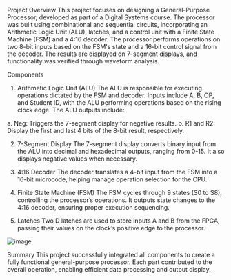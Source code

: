 Project Overview
This project focuses on designing a General-Purpose Processor, developed as part of a Digital Systems course. The processor was built using combinational and sequential circuits, incorporating an Arithmetic Logic Unit (ALU), latches, and a control unit with a Finite State Machine (FSM) and a 4:16 decoder. The processor performs operations on two 8-bit inputs based on the FSM's state and a 16-bit control signal from the decoder. The results are displayed on 7-segment displays, and functionality was verified through waveform analysis.

Components
1. Arithmetic Logic Unit (ALU)
The ALU is responsible for executing operations dictated by the FSM and decoder. Inputs include A, B, OP, and Student ID, with the ALU performing operations based on the rising clock edge. The ALU outputs include:

  a. Neg: Triggers the 7-segment display for negative results.
  b. R1 and R2: Display the first and last 4 bits of the 8-bit result, respectively.

2. 7-Segment Display
The 7-segment display converts binary input from the ALU into decimal and hexadecimal outputs, ranging from 0-15. It also displays negative values when necessary.

3. 4:16 Decoder
The decoder translates a 4-bit input from the FSM into a 16-bit microcode, helping manage operation selection for the CPU.

4. Finite State Machine (FSM)
The FSM cycles through 9 states (S0 to S8), controlling the processor’s operations. It outputs state changes to the 4:16 decoder, ensuring proper execution sequencing.

5. Latches
Two D latches are used to store inputs A and B from the FPGA, passing their values on the clock’s positive edge to the processor.

![image](https://github.com/user-attachments/assets/6b271be6-a668-4bed-a99c-1895e1828136)

Summary
This project successfully integrated all components to create a fully functional general-purpose processor. Each part contributed to the overall operation, enabling efficient data processing and output display.
